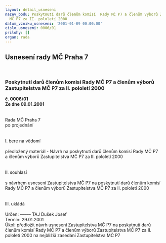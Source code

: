 ```yaml
---
layout: detail_usneseni
nazev_bodu: Poskytnutí darů členům komisí  Rady MČ P7 a členům výborů Zastupitelstva
  MČ P7 za II. pololetí 2000
datum_vzniku_usneseni: '2001-01-09 00:00:00'
cislo_usneseni: 0006/01
prilohy: []
organ: rada
---
```

<div id="ucUsn_pList" class="usn">
	<span><h2>Usnesení rady MČ Praha 7 </h2>
<br></span><div class="standBody">
<span><h3>Poskytnutí darů členům komisí  Rady MČ P7 a členům výborů Zastupitelstva MČ P7 za II. pololetí 2000</h3></span><div class="center">
		<strong>č. 0006/01</strong><br>
	</div>
<div class="center">
		<strong>Ze dne 09.01.2001</strong><br><br>
	</div>
<br>Rada MČ Praha 7<br>po projednání<br><br><br>I.	bere na vědomí<br><br> předložený materiál - Návrh na poskytnutí darů členům komisí Rady MČ P7 a členům výborů Zastupitelstva MČ P7 za II. pololetí 2000<br><br><br>II.	souhlasí <br><br>s návrhem usnesení Zastupitelstva  MČ P7 na poskytnutí darů členům komisí Rady MČ P7 a členům výborů Zastupitelstva MČ P7 za II. pololetí 2000<br><br><br>III.	ukládá <br><br> Určen:	–––––	TAJ Dušek Josef<br>Termín: 29.01.2001<br>Úkol:	předložit návrh usnesení Zastupitelstva MČ P7 na poskytnutí darů členům komisí Rady MČ P7 a členům výborů Zastupitelstva MČ P7 za II. pololetí 2000 na nejbližší zasedání Zastupitelstva MČ P7<br> <br><br> <br>
</div>
</div>